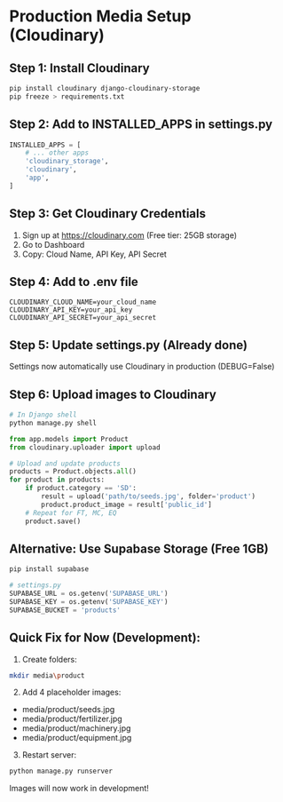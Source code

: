 # Production Media Setup (Cloudinary)

## Step 1: Install Cloudinary
```bash
pip install cloudinary django-cloudinary-storage
pip freeze > requirements.txt
```

## Step 2: Add to INSTALLED_APPS in settings.py
```python
INSTALLED_APPS = [
    # ... other apps
    'cloudinary_storage',
    'cloudinary',
    'app',
]
```

## Step 3: Get Cloudinary Credentials
1. Sign up at https://cloudinary.com (Free tier: 25GB storage)
2. Go to Dashboard
3. Copy: Cloud Name, API Key, API Secret

## Step 4: Add to .env file
```
CLOUDINARY_CLOUD_NAME=your_cloud_name
CLOUDINARY_API_KEY=your_api_key
CLOUDINARY_API_SECRET=your_api_secret
```

## Step 5: Update settings.py (Already done)
Settings now automatically use Cloudinary in production (DEBUG=False)

## Step 6: Upload images to Cloudinary
```python
# In Django shell
python manage.py shell

from app.models import Product
from cloudinary.uploader import upload

# Upload and update products
products = Product.objects.all()
for product in products:
    if product.category == 'SD':
        result = upload('path/to/seeds.jpg', folder='product')
        product.product_image = result['public_id']
    # Repeat for FT, MC, EQ
    product.save()
```

## Alternative: Use Supabase Storage (Free 1GB)
```bash
pip install supabase
```

```python
# settings.py
SUPABASE_URL = os.getenv('SUPABASE_URL')
SUPABASE_KEY = os.getenv('SUPABASE_KEY')
SUPABASE_BUCKET = 'products'
```

## Quick Fix for Now (Development):
1. Create folders:
```bash
mkdir media\product
```

2. Add 4 placeholder images:
- media/product/seeds.jpg
- media/product/fertilizer.jpg
- media/product/machinery.jpg
- media/product/equipment.jpg

3. Restart server:
```bash
python manage.py runserver
```

Images will now work in development!
